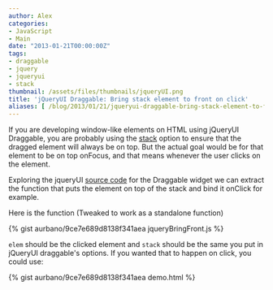 ```yaml
---
author: Alex
categories:
- JavaScript
- Main
date: "2013-01-21T00:00:00Z"
tags:
- draggable
- jquery
- jqueryui
- stack
thumbnail: /assets/files/thumbnails/jqueryUI.png
title: 'jQueryUI Draggable: Bring stack element to front on click'
aliases: [ /blog/2013/01/21/jqueryui-draggable-bring-stack-element-to-front-on-click/ ]
---
```


If you are developing window-like elements on HTML using jQueryUI Draggable, you are probably using the [stack][1] option to ensure that the dragged element will always be on top. But the actual goal would be for that element to be on top onFocus, and that means whenever the user clicks on the element.

 [1]: http://api.jqueryui.com/draggable/#option-stack

Exploring the jqueryUI [source code][2] for the Draggable widget we can extract the function that puts the element on top of the stack and bind it onClick for example.

 [2]: https://github.com/jquery/jquery-ui/blob/master/ui/jquery.ui.draggable.js

Here is the function (Tweaked to work as a standalone function)

{% gist aurbano/9ce7e689d8138f341aea jqueryBringFront.js %}

`elem` should be the clicked element and `stack` should be the same you put in jQueryUI draggable's options. If you wanted that to happen on click, you could use:

{% gist aurbano/9ce7e689d8138f341aea demo.html %}

